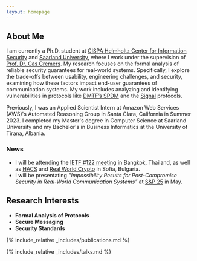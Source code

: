 ```yaml
---
layout: homepage
---
```


## About Me

I am currently a Ph.D. student at [CISPA Helmholtz Center for Information Security](https://cispa.de) and [Saarland University](https://www.uni-saarland.de/en/home.html), where I work under the supervision of [Prof. Dr. Cas Cremers](https://people.cispa.io/cas.cremers/). 
My research focuses on the formal analysis of reliable security guarantees for real-world systems. Specifically, I explore the trade-offs between usability, engineering challenges, and security, examining how these factors impact end-user guarantees of communication systems. My work includes analyzing and identifying vulnerabilities in protocols like [DMTF’s SPDM](https://www.dmtf.org/standards/spdm) and the [Signal](https://signal.org/) protocols.

Previously, I was an Applied Scientist Intern at Amazon Web Services (AWS)'s Automated Reasoning Group in Santa Clara, California in Summer 2023.
I completed my Master's degree in Computer Science at Saarland University and my Bachelor's in Business Informatics at the University of Tirana, Albania. 

### News

- I will be attending the [IETF #122 meeting](https://www.ietf.org/meeting/122/?gad_source=1&gclid=CjwKCAjwvr--BhB5EiwAd5YbXplW8JaPNk5rCGtIOgjFr6HR5AR3ZHVSe9DReXrfFMa-qTqByA2SThoCwHQQAvD_BwE) in Bangkok, Thailand, as well as [HACS](https://www.hacs-workshop.org) and [Real World Crypto](https://rwc.iacr.org/2025) in Sofia, Bulgaria.
- I will be presentating _"Impossibility Results for Post-Compromise Security in Real-World Communication Systems"_ at [S&P 25](https://sp2025.ieee-security.org/) in May.

## Research Interests
- **Formal Analysis of Protocols**
- **Secure Messaging**
- **Security Standards**

{% include_relative _includes/publications.md %}

{% include_relative _includes/talks.md %}

